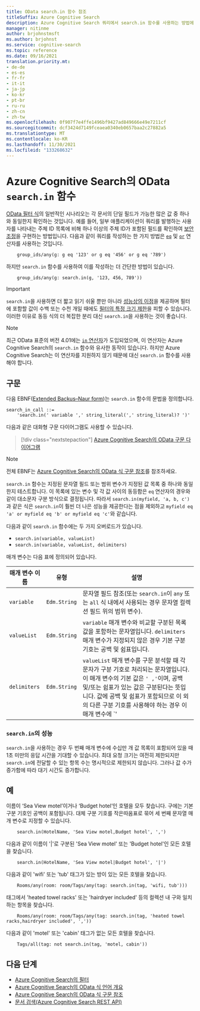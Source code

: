 ```yaml
---
title: OData search.in 함수 참조
titleSuffix: Azure Cognitive Search
description: Azure Cognitive Search 쿼리에서 search.in 함수를 사용하는 방법에 대한 구문 및 참조 설명서입니다.
manager: nitinme
author: brjohnstmsft
ms.author: brjohnst
ms.service: cognitive-search
ms.topic: reference
ms.date: 09/16/2021
translation.priority.mt:
- de-de
- es-es
- fr-fr
- it-it
- ja-jp
- ko-kr
- pt-br
- ru-ru
- zh-cn
- zh-tw
ms.openlocfilehash: 0f907f7e4ffe1496bf9427ad849666e49e7211cf
ms.sourcegitcommit: dcf3424d7149fceaea0340eb0657baa2c27882a5
ms.translationtype: MT
ms.contentlocale: ko-KR
ms.lasthandoff: 11/30/2021
ms.locfileid: "133268632"
---
```

# <a name="odata-searchin-function-in-azure-cognitive-search"></a>Azure Cognitive Search의 OData `search.in` 함수

[OData 필터 식](query-odata-filter-orderby-syntax.md)의 일반적인 시나리오는 각 문서의 단일 필드가 가능한 많은 값 중 하나와 동일한지 확인하는 것입니다. 예를 들어, 일부 애플리케이션이 쿼리를 발행하는 사용자를 나타내는 주체 ID 목록에 비해 하나 이상의 주체 ID가 포함된 필드를 확인하여 [보안 조정](search-security-trimming-for-azure-search.md)을 구현하는 방법입니다. 다음과 같이 쿼리를 작성하는 한 가지 방법은 [`eq`](search-query-odata-comparison-operators.md) 및 [`or`](search-query-odata-logical-operators.md) 연산자를 사용하는 것입니다.

```odata-filter-expr
    group_ids/any(g: g eq '123' or g eq '456' or g eq '789')
```

하지만 `search.in` 함수를 사용하여 이를 작성하는 더 간단한 방법이 있습니다.

```odata-filter-expr
    group_ids/any(g: search.in(g, '123, 456, 789'))
```

> [!IMPORTANT]
> `search.in`을 사용하면 더 짧고 읽기 쉬울 뿐만 아니라 [성능상의 이점](#bkmk_performance)을 제공하며 필터에 포함할 값이 수백 또는 수천 개일 때에도 [필터의 특정 크기 제한](search-query-odata-filter.md#bkmk_limits)을 피할 수 있습니다. 이러한 이유로 동등 식의 더 복잡한 분리 대신 `search.in`을 사용하는 것이 좋습니다.

> [!NOTE]
> 최근 OData 표준의 버전 4.01에는 [`in` 연산자](https://docs.oasis-open.org/odata/odata/v4.01/cs01/part2-url-conventions/odata-v4.01-cs01-part2-url-conventions.html#_Toc505773230)가 도입되었으며, 이 연산자는 Azure Cognitive Search의 `search.in` 함수와 유사한 동작이 있습니다. 하지만 Azure Cognitive Search는 이 연산자를 지원하지 않기 때문에 대신 `search.in` 함수를 사용해야 합니다.

## <a name="syntax"></a>구문

다음 EBNF([Extended Backus–Naur form](https://en.wikipedia.org/wiki/Extended_Backus–Naur_form))는 `search.in` 함수의 문법을 정의합니다.

<!-- Upload this EBNF using https://bottlecaps.de/rr/ui to create a downloadable railroad diagram. -->

```
search_in_call ::=
    'search.in(' variable ',' string_literal(',' string_literal)? ')'
```

다음과 같은 대화형 구문 다이어그램도 사용할 수 있습니다.

> [!div class="nextstepaction"]
> [Azure Cognitive Search의 OData 구문 다이어그램](https://azuresearch.github.io/odata-syntax-diagram/#search_in_call)

> [!NOTE]
> 전체 EBNF는 [Azure Cognitive Search의 OData 식 구문 참조](search-query-odata-syntax-reference.md)를 참조하세요.

`search.in` 함수는 지정된 문자열 필드 또는 범위 변수가 지정된 값 목록 중 하나와 동일한지 테스트합니다. 이 목록에 있는 변수 및 각 값 사이의 동등함은 `eq` 연산자의 경우와 같이 대소문자 구분 방식으로 결정됩니다. 따라서 `search.in(myfield, 'a, b, c')`과 같은 식은 `search.in`이 훨씬 더 나은 성능을 제공한다는 점을 제외하고 `myfield eq 'a' or myfield eq 'b' or myfield eq 'c'`와 같습니다.

다음과 같이 `search.in` 함수에는 두 가지 오버로드가 있습니다.

- `search.in(variable, valueList)`
- `search.in(variable, valueList, delimiters)`

매개 변수는 다음 표에 정의되어 있습니다.

| 매개 변수 이름 | 유형 | 설명 |
| --- | --- | --- |
| `variable` | `Edm.String` | 문자열 필드 참조(또는 `search.in`이 `any` 또는 `all` 식 내에서 사용되는 경우 문자열 컬렉션 필드 위의 범위 변수). |
| `valueList` | `Edm.String` | `variable` 매개 변수와 비교할 구분된 목록 값을 포함하는 문자열입니다. `delimiters` 매개 변수가 지정되지 않은 경우 기본 구분 기호는 공백 및 쉼표입니다. |
| `delimiters` | `Edm.String` | `valueList` 매개 변수를 구문 분석할 때 각 문자가 구분 기호로 처리되는 문자열입니다. 이 매개 변수의 기본 값은 `' ,'`이며, 공백 및/또는 쉼표가 있는 값은 구분된다는 뜻입니다. 값에 공백 및 쉼표가 포함되므로 이 외의 다른 구분 기호를 사용해야 하는 경우 이 매개 변수에 `'|'` 등의 대체 구분 기호를 지정할 수 있습니다. |

<a name="bkmk_performance"></a>

### <a name="performance-of-searchin"></a>`search.in`의 성능

`search.in`을 사용하는 경우 두 번째 매개 변수에 수십만 개 값 목록이 포함되어 있을 때 1초 미만의 응답 시간을 기대할 수 있습니다. 최대 요청 크기는 여전히 제한되지만 `search.in`에 전달할 수 있는 항목 수는 명시적으로 제한되지 않습니다. 그러나 값 수가 증가함에 따라 대기 시간도 증가합니다.

## <a name="examples"></a>예

이름이 ‘Sea View motel’이거나 ‘Budget hotel’인 호텔을 모두 찾습니다. 구에는 기본 구분 기호인 공백이 포함됩니다. 대체 구분 기호를 작은따옴표로 묶어 세 번째 문자열 매개 변수로 지정할 수 있습니다.  

```odata-filter-expr
    search.in(HotelName, 'Sea View motel,Budget hotel', ',')
```

다음과 같이 이름이 '|'로 구분된 'Sea View motel' 또는 'Budget hotel'인 모든 호텔을 찾습니다.

```odata-filter-expr
    search.in(HotelName, 'Sea View motel|Budget hotel', '|')
```

다음과 같이 'wifi' 또는 'tub' 태그가 있는 방이 있는 모든 호텔을 찾습니다.

```odata-filter-expr
    Rooms/any(room: room/Tags/any(tag: search.in(tag, 'wifi, tub')))
```

태그에서 'heated towel racks' 또는 'hairdryer included' 등의 컬렉션 내 구와 일치하는 항목을 찾습니다.

```odata-filter-expr
    Rooms/any(room: room/Tags/any(tag: search.in(tag, 'heated towel racks,hairdryer included', ','))
```

다음과 같이 'motel' 또는 'cabin' 태그가 없는 모든 호텔을 찾습니다.

```odata-filter-expr
    Tags/all(tag: not search.in(tag, 'motel, cabin'))
```

## <a name="next-steps"></a>다음 단계  

- [Azure Cognitive Search의 필터](search-filters.md)
- [Azure Cognitive Search의 OData 식 언어 개요](query-odata-filter-orderby-syntax.md)
- [Azure Cognitive Search의 OData 식 구문 참조](search-query-odata-syntax-reference.md)
- [문서 검색&#40;Azure Cognitive Search REST API&#41;](/rest/api/searchservice/Search-Documents)